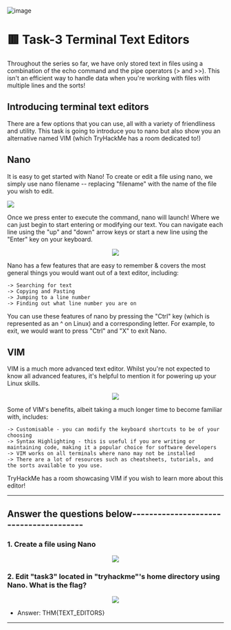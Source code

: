 ![image](https://user-images.githubusercontent.com/94435318/161897073-d4156a5b-bf4b-4240-8265-05fab54f6b6f.png)

# 🟥 Task-3 Terminal Text Editors

Throughout the series so far, we have only stored text in files using a combination of the echo command and the pipe operators (> and >>). This isn't an efficient way to handle data when you're working with files with multiple lines and the sorts!

## Introducing terminal text editors

There are a few options that you can use, all with a variety of friendliness and utility. This task is going to introduce you to nano but also show you an alternative named VIM (which TryHackMe has a room dedicated to!)

## Nano

It is easy to get started with Nano! To create or edit a file using nano, we simply use nano filename -- replacing "filename" with the name of the file you wish to edit.

<p aalign="center">
  <img src="https://user-images.githubusercontent.com/94435318/161898148-de070f98-cd41-4fdc-8341-0be35a0b638a.png">
</p>

Once we press enter to execute the command, nano will launch! Where we can just begin to start entering or modifying our text. You can navigate each line using the "up" and "down" arrow keys or start a new line using the "Enter" key on your keyboard.

<p align="center">
  <img src="https://user-images.githubusercontent.com/94435318/161898219-bf30f0d5-f445-4242-96e9-d85010c1b8f1.png">
</p>

Nano has a few features that are easy to remember & covers the most general things you would want out of a text editor, including:

    -> Searching for text
    -> Copying and Pasting
    -> Jumping to a line number
    -> Finding out what line number you are on

You can use these features of nano by pressing the "Ctrl" key (which is represented as an ^ on Linux)  and a corresponding letter. For example, to exit, we would want to press "Ctrl" and "X" to exit Nano.

## VIM

VIM is a much more advanced text editor. Whilst you're not expected to know all advanced features, it's helpful to mention it for powering up your Linux skills.

<p align="center">
  <img src="https://user-images.githubusercontent.com/94435318/161898368-ec60fa08-749c-45fd-b5a5-088019e0ba96.png">
</p>

Some of VIM's benefits, albeit taking a much longer time to become familiar with, includes:

    -> Customisable - you can modify the keyboard shortcuts to be of your choosing
    -> Syntax Highlighting - this is useful if you are writing or maintaining code, making it a popular choice for software developers
    -> VIM works on all terminals where nano may not be installed
    -> There are a lot of resources such as cheatsheets, tutorials, and the sorts available to you use.

TryHackMe has a room showcasing VIM if you wish to learn more about this editor!

---------------------------------------------------------------------------------------------

Answer the questions below---------------------------------------
--

### 1. Create a file using Nano

<p align="center">
  <img src="https://user-images.githubusercontent.com/94435318/161687394-218a79b1-ce0d-49f2-8dfb-53600bdbed33.png">
</p>

### 2. Edit "task3" located in "tryhackme"'s home directory using Nano. What is the flag?

<p align="center">
  <img src="https://user-images.githubusercontent.com/94435318/161901131-05e3b568-61bc-4b45-86d4-437893ef2352.png">
</p>

- Answer: THM{TEXT_EDITORS}

-----------------------------------------------------------------------------------------------
